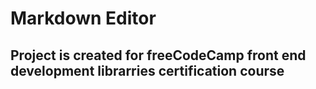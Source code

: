 # Markdown Editor

## Project is created for freeCodeCamp front end development librarries certification course

